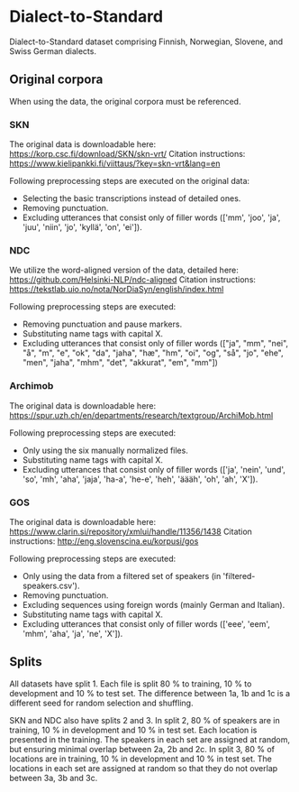 # Dialect-to-Standard
Dialect-to-Standard dataset comprising Finnish, Norwegian, Slovene, and Swiss German dialects.

## Original corpora
When using the data, the original corpora must be referenced.

### SKN
The original data is downloadable here: https://korp.csc.fi/download/SKN/skn-vrt/
Citation instructions: https://www.kielipankki.fi/viittaus/?key=skn-vrt&lang=en

Following preprocessing steps are executed on the original data:
- Selecting the basic transcriptions instead of detailed ones.
- Removing punctuation.
- Excluding utterances that consist only of filler words (['mm', 'joo', 'ja', 'juu', 'niin', 'jo', 'kyllä', 'on', 'ei']).

### NDC
We utilize the word-aligned version of the data, detailed here: https://github.com/Helsinki-NLP/ndc-aligned
Citation instructions: https://tekstlab.uio.no/nota/NorDiaSyn/english/index.html

Following preprocessing steps are executed:
- Removing punctuation and pause markers.
- Substituting name tags with capital X.
- Excluding utterances that consist only of filler words (["ja", "mm", "nei", "å", "m", "e", "ok", "da", "jaha", "hæ", "hm", "oi", "og", "så", "jo", "ehe", "men", "jaha", "mhm", "det", "akkurat", "em", "mm"])

### Archimob
The original data is downloadable here: https://spur.uzh.ch/en/departments/research/textgroup/ArchiMob.html

Following preprocessing steps are executed:
- Only using the six manually normalized files.
- Substituting name tags with capital X.
- Excluding utterances that consist only of filler words (['ja', 'nein', 'und', 'so', 'mh', 'aha', 'jaja', 'ha-a', 'he-e', 'heh', 'äääh', 'oh', 'ah', 'X']).

### GOS
The original data is downloadable here: https://www.clarin.si/repository/xmlui/handle/11356/1438
Citation instructions: http://eng.slovenscina.eu/korpusi/gos

Following preprocessing steps are executed:
- Only using the data from a filtered set of speakers (in 'filtered-speakers.csv').
- Removing punctuation.
- Excluding sequences using foreign words (mainly German and Italian).
- Substituting name tags with capital X.
- Excluding utterances that consist only of filler words (['eee', 'eem', 'mhm', 'aha', 'ja', 'ne', 'X']).

## Splits
All datasets have split 1. Each file is split 80 % to training, 10 % to development and 10 % to test set. The difference between 1a, 1b and 1c is a different seed for random selection and shuffling.

SKN and NDC also have splits 2 and 3. 
In split 2, 80 % of speakers are in training, 10 % in development and 10 % in test set. Each location is presented in the training. The speakers in each set are assigned at random, but ensuring minimal overlap between 2a, 2b and 2c.
In split 3, 80 % of locations are in training, 10 % in development and 10 % in test set. The locations in each set are assigned at random so that they do not overlap between 3a, 3b and 3c.
